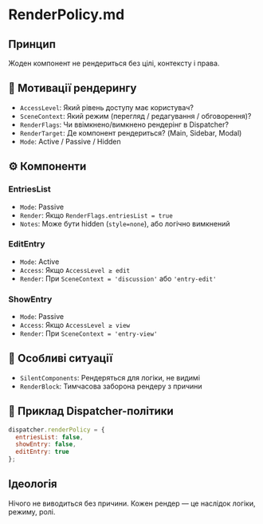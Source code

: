 # RenderPolicy.md

## Принцип
Жоден компонент не рендериться без цілі, контексту і права.

## 🎯 Мотивації рендерингу
- `AccessLevel`: Який рівень доступу має користувач?
- `SceneContext`: Який режим (перегляд / редагування / обговорення)?
- `RenderFlags`: Чи ввімкнено/вимкнено рендерінг в Dispatcher?
- `RenderTarget`: Де компонент рендериться? (Main, Sidebar, Modal)
- `Mode`: Active / Passive / Hidden

## ⚙️ Компоненти

### EntriesList
- `Mode`: Passive
- `Render`: Якщо `RenderFlags.entriesList = true`
- `Notes`: Може бути hidden (`style=none`), або логічно вимкнений

### EditEntry
- `Mode`: Active
- `Access`: Якщо `AccessLevel ≥ edit`
- `Render`: При `SceneContext = 'discussion'` або `'entry-edit'`

### ShowEntry
- `Mode`: Passive
- `Access`: Якщо `AccessLevel ≥ view`
- `Render`: При `SceneContext = 'entry-view'`

## 🧩 Особливі ситуації
- `SilentComponents`: Рендеряться для логіки, не видимі
- `RenderBlock`: Тимчасова заборона рендеру з причини

## 🔐 Приклад Dispatcher-політики
```js
dispatcher.renderPolicy = {
  entriesList: false,
  showEntry: false,
  editEntry: true
};
```

## Ідеологія

Нічого не виводиться без причини. Кожен рендер — це наслідок логіки, режиму, ролі.